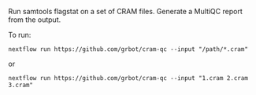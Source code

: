 Run samtools flagstat on a set of CRAM files. Generate a MultiQC report from the output.

To run:
```
nextflow run https://github.com/grbot/cram-qc --input "/path/*.cram"
```

or

```
nextflow run https://github.com/grbot/cram-qc --input "1.cram 2.cram 3.cram"
```
